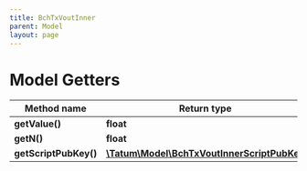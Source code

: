 ```yaml
---
title: BchTxVoutInner
parent: Model
layout: page
---
```


# Model Getters

Method name | Return type | Description | Notes
------------ | ------------- | ------------- | -------------
**getValue()** | **float** |  | [optional]
**getN()** | **float** |  | [optional]
**getScriptPubKey()** | [**\Tatum\Model\BchTxVoutInnerScriptPubKey**](../BchTxVoutInnerScriptPubKey) |  | [optional]

